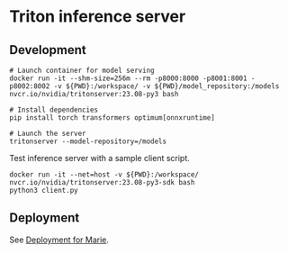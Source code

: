 # Triton inference server

## Development

```
# Launch container for model serving
docker run -it --shm-size=256m --rm -p8000:8000 -p8001:8001 -p8002:8002 -v ${PWD}:/workspace/ -v ${PWD}/model_repository:/models nvcr.io/nvidia/tritonserver:23.08-py3 bash

# Install dependencies
pip install torch transformers optimum[onnxruntime]

# Launch the server
tritonserver --model-repository=/models
```

Test inference server with a sample client script.

```
docker run -it --net=host -v ${PWD}:/workspace/ nvcr.io/nvidia/tritonserver:23.08-py3-sdk bash
python3 client.py
```

## Deployment

See [Deployment for Marie](../README.md#deployment-for-marie).